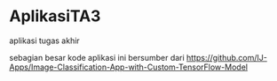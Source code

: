 # AplikasiTA3
aplikasi tugas akhir

sebagian besar kode aplikasi ini bersumber dari https://github.com/IJ-Apps/Image-Classification-App-with-Custom-TensorFlow-Model
